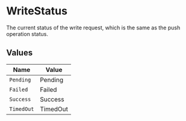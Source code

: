 # WriteStatus

The current status of the write request, which is the same as the push operation status.


## Values

| Name       | Value      |
| ---------- | ---------- |
| `Pending`  | Pending    |
| `Failed`   | Failed     |
| `Success`  | Success    |
| `TimedOut` | TimedOut   |